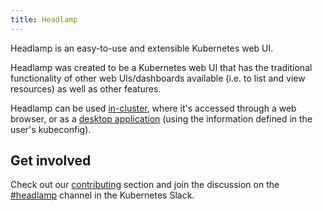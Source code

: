 ```yaml
---
title: Headlamp
---
```


Headlamp is an easy-to-use and extensible Kubernetes web UI.

Headlamp was created to be a Kubernetes web UI that has the traditional functionality of other
web UIs/dashboards available (i.e. to list and view resources) as well as other features.

Headlamp can be used [in-cluster](./installation/in-cluster), where it's accessed through a web browser,
or as a [desktop application](./installation/desktop) (using the information defined in the user's
kubeconfig).

## Get involved

Check out our [contributing](./contributing.md) section and join the
discussion on the
[#headlamp](https://kubernetes.slack.com/messages/headlamp) channel
in the Kubernetes Slack.
